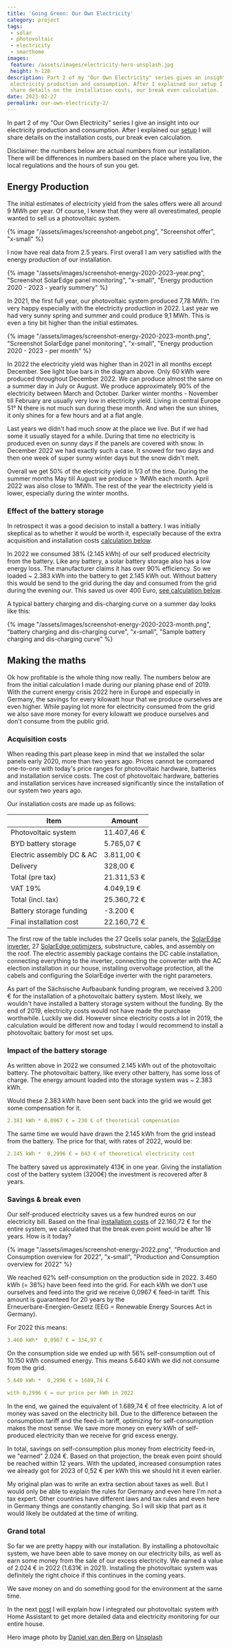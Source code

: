 ```yaml
---
title: 'Going Green: Our Own Electricity'
category: project
tags:
 - solar
 - photovoltaic
 - electricity
 - smarthome
images:
 feature: /assets/images/electricity-hero-unsplash.jpg
 height: h-128
description: Part 2 of my "Our Own Electricity" series gives an insight into our
 electricity production and consumption. After I explained our setup I will
 share details on the installation costs, our break even calculation.
date: 2023-02-27
permalink: our-own-electricity-2/
---
```


In part 2 of my "Our Own Electricity" series I give an insight into our electricity production and consumption. After I explained our [setup](/our-own-electricity-1/) I will share details on the installation costs, our break even calculation.

Disclaimer: the numbers below are actual numbers from our installation. There will be differences in numbers based on the place where you live, the local regulations and the hours of sun you get.

## Energy Production

The initial estimates of electricity yield from the sales offers were all around 9 MWh per year. Of course, I knew that they were all overestimated, people wanted to sell us a photovoltaic system.

{% image "/assets/images/screenshot-angebot.png", "Screenshot offer", "x-small" %}

I now have real data from 2.5 years. First overall I am very satisfied with the energy production of our installation.

{% image "/assets/images/screenshot-energy-2020-2023-year.png", "Screenshot SolarEdge panel monitoring", "x-small", "Energy production 2020 - 2023 - yearly summery" %}

In 2021, the first full year, our photovoltaic system produced 7,78 MWh. I'm very happy especially with the electricity production in 2022. Last year we had very sunny spring and summer and could produce 9,1 MWh. This is even a tiny bit higher than the initial estimates.

{% image "/assets/images/screenshot-energy-2020-2023-month.png", "Screenshot SolarEdge panel monitoring", "x-small", "Energy production 2020 - 2023 - per month" %}

In 2022 the electricity yield was higher than in 2021 in all months except December. See light blue bars in the diagram above. Only 60 kWh were produced throughout December 2022. We can produce almost the same on a summer day in July or August. We produce approximately 90% of the electricity between March and October. Darker winter months - November till February are usually very low in electricity yield. Living in central Europe 51° N there is not much sun during these month. And when the sun shines, it only shines for a few hours and at a flat angle.

Last years we didn't had much snow at the place we live. But if we had some it usually stayed for a while. During that time no electricity is produced even on sunny days if the panels are covered with snow. In December 2022 we had exactly such a case. It snowed for two days and then one week of super sunny winter days but the snow didn't melt.

Overall we get 50% of the electricity yield in 1/3 of the time. During the summer months May till August we produce > 1MWh each month. April 2022 was also close to 1MWh. The rest of the year the electricity yield is lower, especially during the winter months.

### Effect of the battery storage

In retrospect it was a good decision to install a battery. I was initially skeptical as to whether it would be worth it, especially because of the extra acquisition and installation costs [calculation below](/our-own-electricity-2/#making-the-maths).

In 2022 we consumed 38% (2.145 kWh) of our self produced electricity from the battery. Like any battery, a solar battery storage also has a low energy loss. The manufacturer claims it has over 90% efficiency. So we loaded ~ 2.383 kWh into the battery to get 2.145 kWh out. Without battery this would be send to the grid during the day and consumed from the grid during the evening our. This saved us over 400 Euro, [see calculation below](/our-own-electricity-2/#making-the-maths).

A typical battery charging and dis-charging curve on a summer day looks like this:

{% image "/assets/images/screenshot-energy-2020-2023-month.png", "battery charging and dis-charging curve", "x-small", "Sample battery charging and dis-charging curve" %}

## Making the maths

Ok how profitable is the whole thing now really. The numbers below are from the initial calculation I made during our planing phase end of 2019. With the current energy crisis 2022 here in Europe and especially in Germany, the savings for every kilowatt hour that we produce ourselves are even higher. While paying lot more for electricity consumed from the grid we also save more money for every kilowatt we produce ourselves and don't consume from the public grid.

### Acquisition costs

When reading this part please keep in mind that we installed the solar panels early 2020, more than two years ago. Prices cannot be compared one-to-one with today's price ranges for photovoltaic hardware, batteries and installation service costs. The cost of photovoltaic hardware, batteries and installation services have increased significantly since the installation of our system two years ago.

Our installation costs are made up as follows:

| Item                      | Amount      |
| ------------------------- | ----------- |
| Photovoltaic system       | 11.407,46 € |
| BYD battery storage       | 5.765,07 €  |
| Electric assembly DC & AC | 3.811,00 €  |
| Delivery                  | 328,00 €    |
| Total (pre tax)           | 21.311,53 € |
| VAT 19%                   | 4.049,19 €  |
| Total (incl. tax)         | 25.360,72 € |
| Battery storage funding   | \-3.200 €   |
| Final installation cost   | 22.160,72 € |

The first row of the table includes the 27 Qcells solar panels, the [SolarEdge inverter](https://www.solaredge.com/en/products/residential/pv-inverters), 27 [SolarEdge optimizers](https://www.solaredge.com/en/products/residential/power-optimizers), substructure, cables, and assembly on the roof. The electric assembly package contains the DC cable installation, connecting everything to the inverter, connecting the converter with the AC election installation in our house, installing overvoltage protection, all the cabels and configuring the SolarEdge inverter with the right parameters.

As part of the Sächsische Aufbaubank funding program, we received 3.200 € for the installation of a photovoltaic battery system. Most likely, we wouldn't have installed a battery storage system without the funding. By the end of 2019, electricity costs would not have made the purchase worthwhile. Luckily we did. However since electricity costs a lot in 2019, the calculation would be different now and today I would recommend to install a photovoltaic battery for most set ups.

### Impact of the battery storage

As written above in 2022 we consumed 2.145 kWh out of the photovoltaic battery. The photovoltaic battery, like every other battery, has some loss of charge. The energy amount loaded into the storage system was ~ 2.383 kWh.

Would these 2.383 kWh have been sent back into the grid we would get some compensation for it.

```yaml
2.383 kWh * 0,0967 € = 230 € of theoretical compensation
```

The same time we would have drawn the 2.145 kWh from the grid instead from the battery. The price for that, with rates of 2022, would be:

```yaml
2.145 kWh *  0,2996 € = 643 € of theoretical electricity cost
```

The battery saved us approximately 413€ in one year. Giving the installation cost of the battery system (3200€) the investment is recovered after 8 years.

### Savings & break even

Our self-produced electricity saves us a few hundred euros on our electricity bill. Based on the final [installation costs](/our-own-electricity-2/#acquisition-costs) of 22.160,72 € for the entire system, we calculated that the break even point would be after 18 years. How is it today?

{% image "/assets/images/screenshot-energy-2022.png", "Production and Consumption overview for 2022", "x-small", "Production and Consumption overview for 2022" %}

We reached 62% self-consumption on the production side in 2022. 3.460 kWh (= 38%) have been feed into the grid. For each kWh we don't use ourselves and feed into the grid we receive 0,0967 € feed-in tariff. This amount is guaranteed for 20 years by the\
Erneuerbare-Energien-Gesetz (EEG = Renewable Energy Sources Act in Germany).

For 2022 this means:

```yaml
3.460 kWh*  0,0967 € = 334,97 €
```

On the consumption side we ended up with 56% self-consumption out of 10.150 kWh consumed energy. This means 5.640 kWh we did not consume from the grid.

```yaml
5.640 kWh *  0,2996 € = 1689,74 €

with 0,2996 € = our price per kWh in 2022
```

In the end, we gained the equivalent of 1.689,74 € of free electricity. A lot of money was saved on the electricity bill. Due to the difference between the consumption tariff and the feed-in tariff, optimizing for self-consumption makes the most sense. We save more money on every kWh of self-produced electricity than we receive for grid excess energy.

In total, savings on self-consumption plus money from electricity feed-in, we "earned" 2.024 €. Based on that projection, the break even point should be reached within 12 years. With the updated, increased consumption rates we already got for 2023 of 0,52 € per kWh this we should hit it even earlier.

My original plan was to write an extra section about taxes as well. But I would only be able to explain the rules for Germany and even here I'm not a tax expert. Other countries have different laws and tax rules and even here in Germany things are constantly changing. So I will skip that part as it would likely be outdated at the time of writing.

### Grand total

So far we are pretty happy with our installation. By installing a photovoltaic system, we have been able to save money on our electricity bills, as well as earn some money from the sale of our excess electricity. We earned a value of 2.024 € in 2022 (1.631€ in 2021). Installing the photovoltaic system was definitely the right choice if this continues in the coming years.

We save money on and do something good for the environment at the same time.

In the next [post](/our-own-electricity-3/) I will explain how I integrated our photovoltaic system with Home Assistant to get more detailed data and electricity monitoring for our entire house.

Hero image photo by [Daniel van den Berg](https://unsplash.com/@pf91_photography) on [Unsplash](https://unsplash.com/de/fotos/v-S6fyZOWKg)
